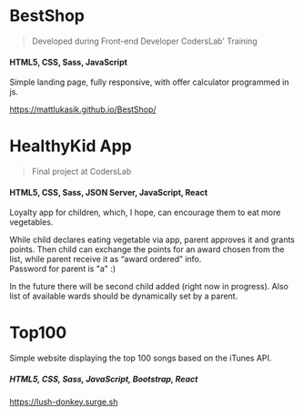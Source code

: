 # BestShop
> Developed during Front-end Developer CodersLab' Training

#### HTML5, CSS, Sass, JavaScript

Simple landing page, fully responsive, with offer calculator programmed in js. 

https://mattlukasik.github.io/BestShop/

# HealthyKid App
> Final project at CodersLab
>
#### HTML5, CSS, Sass, JSON Server, JavaScript, React

Loyalty app for children, which, I hope, can encourage them to eat more vegetables.

While child declares eating vegetable via app, parent approves it and grants points. Then child can exchange the points for an award chosen from the list, while parent receive it as “award ordered” info.  
Password for parent is "a" :)

In the future there will be second child added (right now in progress).
Also list of available wards should be dynamically set by a parent.

# Top100 

Simple website displaying the top 100 songs based on the iTunes API.

##### HTML5, CSS, Sass, JavaScript, Bootstrap, React

https://lush-donkey.surge.sh

